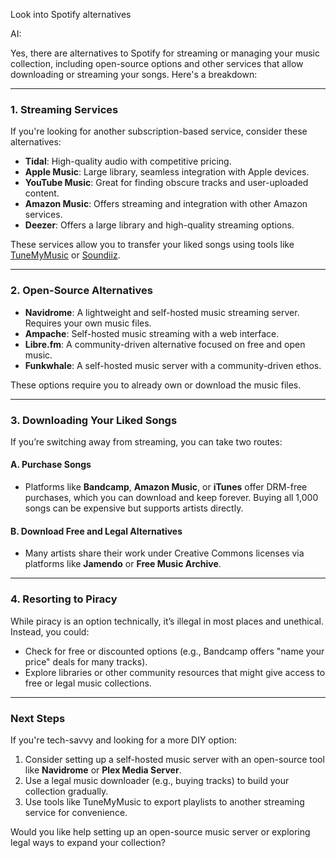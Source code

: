 Look into Spotify alternatives

AI:

Yes, there are alternatives to Spotify for streaming or managing your music collection, including open-source options and other services that allow downloading or streaming your songs. Here's a breakdown:

---

### **1. Streaming Services**
If you're looking for another subscription-based service, consider these alternatives:

- **Tidal**: High-quality audio with competitive pricing.
- **Apple Music**: Large library, seamless integration with Apple devices.
- **YouTube Music**: Great for finding obscure tracks and user-uploaded content.
- **Amazon Music**: Offers streaming and integration with other Amazon services.
- **Deezer**: Offers a large library and high-quality streaming options.
  
These services allow you to transfer your liked songs using tools like [TuneMyMusic](https://www.tunemymusic.com) or [Soundiiz](https://soundiiz.com).

---

### **2. Open-Source Alternatives**
- **Navidrome**: A lightweight and self-hosted music streaming server. Requires your own music files.
- **Ampache**: Self-hosted music streaming with a web interface.
- **Libre.fm**: A community-driven alternative focused on free and open music.
- **Funkwhale**: A self-hosted music server with a community-driven ethos.

These options require you to already own or download the music files.

---

### **3. Downloading Your Liked Songs**
If you’re switching away from streaming, you can take two routes:
  
#### A. **Purchase Songs**
- Platforms like **Bandcamp**, **Amazon Music**, or **iTunes** offer DRM-free purchases, which you can download and keep forever. Buying all 1,000 songs can be expensive but supports artists directly.

#### B. **Download Free and Legal Alternatives**
- Many artists share their work under Creative Commons licenses via platforms like **Jamendo** or **Free Music Archive**.

---

### **4. Resorting to Piracy**
While piracy is an option technically, it’s illegal in most places and unethical. Instead, you could:
- Check for free or discounted options (e.g., Bandcamp offers "name your price" deals for many tracks).
- Explore libraries or other community resources that might give access to free or legal music collections.

---

### **Next Steps**
If you're tech-savvy and looking for a more DIY option:
1. Consider setting up a self-hosted music server with an open-source tool like **Navidrome** or **Plex Media Server**.
2. Use a legal music downloader (e.g., buying tracks) to build your collection gradually.
3. Use tools like TuneMyMusic to export playlists to another streaming service for convenience.

Would you like help setting up an open-source music server or exploring legal ways to expand your collection?